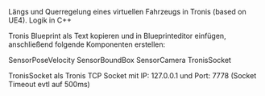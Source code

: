 Längs und Querregelung eines virtuellen Fahrzeugs in Tronis (based on UE4). Logik in C++

Tronis Blueprint als Text kopieren und in Blueprinteditor einfügen, anschließend folgende Komponenten erstellen:


SensorPoseVelocity
SensorBoundBox
SensorCamera
TronisSocket

TronisSocket als Tronis TCP Socket mit IP: 127.0.0.1 und Port: 7778 (Socket Timeout evtl auf 500ms)
